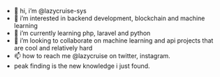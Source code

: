 - 👋 hi, i’m @lazycruise-sys
- 👀 i’m interested in backend development, blockchain and machine learning
- 🌱 i’m currently learning php, laravel and python
- 💞️ i’m looking to collaborate on machine learning and api projects that are cool and relatively hard
- 📫 how to reach me @lazycruise on twitter, instagram.
- peak finding is the new knowledge i just found.

<!---
lazycruise-sys/lazycruise-sys is a ✨ special ✨ repository because its `README.md` (this file) appears on your GitHub profile.
You can click the Preview link to take a look at your changes.
--->
